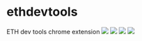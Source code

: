 # ethdevtools
ETH dev tools chrome extension
![](https://pbs.twimg.com/media/Dzs2pFDU8AEC2X0.jpg:large)
![](https://pbs.twimg.com/media/Dzs2rDAU8AEgETd.jpg:large)
![](https://pbs.twimg.com/media/Dzs2tA1VYAAJKZf.jpg:large)
![](https://pbs.twimg.com/media/Dzs2ux9U8AAtpXN.jpg:large)
